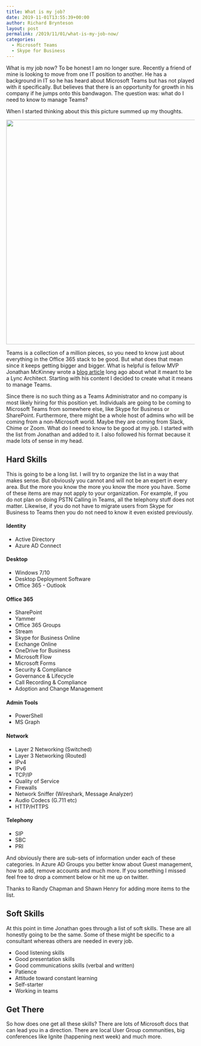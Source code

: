 ```yaml
---
title: What is my job?
date: 2019-11-01T13:55:39+00:00
author: Richard Brynteson
layout: post
permalink: /2019/11/01/what-is-my-job-now/
categories:
  - Microsoft Teams
  - Skype for Business
---
```


What is my job now?  To be honest I am no longer sure.  Recently a friend of mine is looking to move from one IT position to another.  He has a background in IT so he has heard about Microsoft Teams but has not played with it specifically.  But believes that there is an opportunity for growth in his company if he jumps onto this bandwagon.  The question was: what do I need to know to manage Teams?

When I started thinking about this this picture summed up my thoughts.

<img src="https://theargylemvp.com/assets/images/11012019-02.jpg" width="600" />

Teams is a collection of a million pieces, so you need to know just about everything in the Office 365 stack to be good.  But what does that mean since it keeps getting bigger and bigger.  What is helpful is fellow MVP Jonathan McKinney wrote a [blog article](http://blog.ucomsgeek.com/2014/08/so-you-want-to-be-lync-architect.html) long ago about what it meant to be a Lync Architect.  Starting with his content I decided to create what it means to manage Teams.

Since there is no such thing as a Teams Administrator and no company is most likely hiring for this position yet.  Individuals are going to be coming to Microsoft Teams from somewhere else, like Skype for Business or SharePoint.  Furthermore, there might be a whole host of admins who will be coming from a non-Microsoft world.  Maybe they are coming from Slack, Chime or Zoom.  What do I need to know to be good at my job.  I started with the list from Jonathan and added to it.  I also followed his format because it made lots of sense in my head.

## Hard Skills

This is going to be a long list.  I will try to organize the list in a way that makes sense.  But obviously you cannot and will not be an expert in every area.  But the more you know the more you know the more you have.  Some of these items are may not apply to your organization.  For example, if you do not plan on doing PSTN Calling in Teams, all the telephony stuff does not matter.  Likewise, if you do not have to migrate users from Skype for Business to Teams then you do not need to know it even existed previously.

#### Identity
- Active Directory
- Azure AD Connect

#### Desktop
- Windows 7/10
- Desktop Deployment Software
- Office 365 - Outlook

#### Office 365
- SharePoint
- Yammer
- Office 365 Groups
- Stream
- Skype for Business Online
- Exchange Online
- OneDrive for Business
- Microsoft Flow
- Microsoft Forms
- Security & Compliance
- Governance & Lifecycle
- Call Recording & Compliance
- Adoption and Change Management

#### Admin Tools
- PowerShell
- MS Graph

#### Network
- Layer 2 Networking (Switched)
- Layer 3 Networking (Routed)
- IPv4
- IPv6
- TCP/IP
- Quality of Service
- Firewalls
- Network Sniffer (Wireshark, Message Analyzer)
- Audio Codecs (G.711 etc)
- HTTP/HTTPS

#### Telephony
- SIP
- SBC
- PRI

And obviously there are sub-sets of information under each of these categories.  In Azure AD Groups you better know about Guest management, how to add, remove accounts and much more.  If you something I missed feel free to drop a comment below or hit me up on twitter.

Thanks to Randy Chapman and Shawn Henry for adding more items to the list.

## Soft Skills

At this point in time Jonathan goes through a list of soft skills.  These are all honestly going to be the same.  Some of these might be specific to a consultant whereas others are needed in every job.  

- Good listening skills
- Good presentation skills
- Good communications skills (verbal and written)
- Patience
- Attitude toward constant learning
- Self-starter
- Working in teams

## Get There

So how does one get all these skills?  There are lots of Microsoft docs that can lead you in a direction.  There are local User Group communities, big conferences like Ignite (happening next week) and much more.
